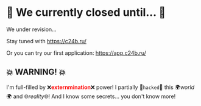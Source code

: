 # 🔐 We currently closed until... 🔐

We under revision...

Stay tuned with https://c24b.ru/

Or you can try our first application: https://app.c24b.ru/

## 💥 WARNING! 💥

I'm full-filled by ❌<span style="color: red; font-weight: bolder;">**externmination**</span>❌ power! I partially 👾`hacked`👾 this 🌍*world*🌍 and 🌐*reality*🌐! And I know some secrets... you don't know more!
